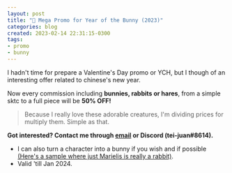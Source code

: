 ```yaml
---
layout: post
title: "🐰 Mega Promo for Year of the Bunny (2023)"
categories: blog
created: 2023-02-14 22:31:15-0300
tags:
- promo
- bunny
---
```


I hadn't time for prepare a Valentine's Day promo or YCH, but I though of an interesting offer related to chinese's new year. 

Now every commission including **bunnies, rabbits or hares**, from a simple sktc to a full piece will be **50% OFF!**

> Because I really love these adorable creatures, I'm dividing prices for multiply them. Simple as that.

**Got interested? Contact me through [email](mailto:tei-juan@hotmail.com) or Discord (tei-juan#8614).**

* I can also turn a character into a bunny if you wish and if possible [\(Here's a sample where just Marielis is really a rabbit\)](https://www.furaffinity.net/view/46770770).
* Valid 'till Jan 2024.

<!-- and think they're such adorable creatures -->
